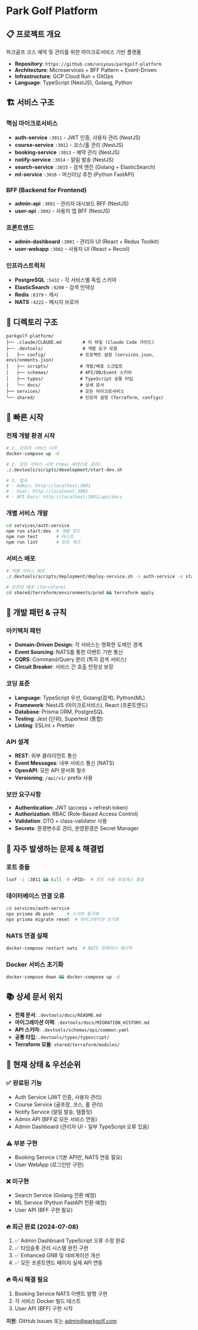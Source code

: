 # Park Golf Platform

## 📋 프로젝트 개요
파크골프 코스 예약 및 관리를 위한 마이크로서비스 기반 플랫폼

- **Repository**: `https://github.com/uniyous/parkgolf-platform`
- **Architecture**: Microservices + BFF Pattern + Event-Driven
- **Infrastructure**: GCP Cloud Run + GitOps
- **Language**: TypeScript (NestJS), Golang, Python

## 🏗️ 서비스 구조

### 핵심 마이크로서비스
- **auth-service** `:3011` - JWT 인증, 사용자 관리 (NestJS)
- **course-service** `:3012` - 코스/홀 관리 (NestJS)
- **booking-service** `:3013` - 예약 관리 (NestJS)
- **notify-service** `:3014` - 알림 발송 (NestJS)
- **search-service** `:3015` - 검색 엔진 (Golang + ElasticSearch)
- **ml-service** `:3016` - 머신러닝 추천 (Python FastAPI)

### BFF (Backend for Frontend)
- **admin-api** `:3091` - 관리자 대시보드 BFF (NestJS)
- **user-api** `:3092` - 사용자 앱 BFF (NestJS)

### 프론트엔드
- **admin-dashboard** `:3001` - 관리자 UI (React + Redux Toolkit)
- **user-webapp** `:3002` - 사용자 UI (React + Recoil)

### 인프라스트럭처
- **PostgreSQL** `:5432` - 각 서비스별 독립 스키마
- **ElasticSearch** `:9200` - 검색 인덱싱
- **Redis** `:6379` - 캐시
- **NATS** `:4222` - 메시지 브로커

## 📁 디렉토리 구조
```
parkgolf-platform/
├── .claude/CLAUDE.md        # 이 파일 (Claude Code 가이드)
├── .devtools/               # 개발 도구 모음
│   ├── config/             # 프로젝트 설정 (services.json, environments.json)
│   ├── scripts/            # 개발/배포 스크립트
│   ├── schemas/            # API/DB/Event 스키마
│   ├── types/              # TypeScript 공통 타입
│   └── docs/               # 상세 문서
├── services/               # 모든 마이크로서비스
└── shared/                 # 인프라 설정 (Terraform, configs)
```

## 🚀 빠른 시작

### 전체 개발 환경 시작
```bash
# 1. 인프라 서비스 시작
docker-compose up -d

# 2. 모든 서비스 시작 (tmux 세션으로 관리)
./.devtools/scripts/development/start-dev.sh

# 3. 접속
# - Admin: http://localhost:3001
# - User: http://localhost:3002
# - API Docs: http://localhost:3091/api/docs
```

### 개별 서비스 개발
```bash
cd services/auth-service
npm run start:dev  # 개발 모드
npm run test       # 테스트
npm run lint       # 린트 체크
```

### 서비스 배포
```bash
# 개별 서비스 배포
./.devtools/scripts/deployment/deploy-service.sh -s auth-service -e staging

# 인프라 배포 (Terraform)
cd shared/terraform/environments/prod && terraform apply
```

## 🔧 개발 패턴 & 규칙

### 아키텍처 패턴
- **Domain-Driven Design**: 각 서비스는 명확한 도메인 경계
- **Event Sourcing**: NATS를 통한 이벤트 기반 통신
- **CQRS**: Command/Query 분리 (특히 검색 서비스)
- **Circuit Breaker**: 서비스 간 호출 안정성 보장

### 코딩 표준
- **Language**: TypeScript 우선, Golang(검색), Python(ML)
- **Framework**: NestJS (마이크로서비스), React (프론트엔드)
- **Database**: Prisma ORM, PostgreSQL
- **Testing**: Jest (단위), Supertest (통합)
- **Linting**: ESLint + Prettier

### API 설계
- **REST**: 외부 클라이언트 통신
- **Event Messages**: 내부 서비스 통신 (NATS)
- **OpenAPI**: 모든 API 문서화 필수
- **Versioning**: `/api/v1/` prefix 사용

### 보안 요구사항
- **Authentication**: JWT (access + refresh token)
- **Authorization**: RBAC (Role-Based Access Control)
- **Validation**: DTO + class-validator 사용
- **Secrets**: 환경변수로 관리, 운영환경은 Secret Manager

## 🚨 자주 발생하는 문제 & 해결법

### 포트 충돌
```bash
lsof -i :3011 && kill -9 <PID>  # 포트 사용 프로세스 종료
```

### 데이터베이스 연결 오류
```bash
cd services/auth-service
npx prisma db push     # 스키마 동기화
npx prisma migrate reset  # 마이그레이션 초기화
```

### NATS 연결 실패
```bash
docker-compose restart nats  # NATS 컨테이너 재시작
```

### Docker 서비스 초기화
```bash
docker-compose down && docker-compose up -d
```

## 📚 상세 문서 위치
- **전체 문서**: `.devtools/docs/README.md`
- **마이그레이션 이력**: `.devtools/docs/MIGRATION_HISTORY.md`
- **API 스키마**: `.devtools/schemas/api/common.yaml`
- **공통 타입**: `.devtools/types/typescript/`
- **Terraform 모듈**: `shared/terraform/modules/`

## 🎯 현재 상태 & 우선순위

### ✅ 완료된 기능
- Auth Service (JWT 인증, 사용자 관리)
- Course Service (골프장, 코스, 홀 관리)
- Notify Service (알림 발송, 템플릿)
- Admin API (BFF로 모든 서비스 연동)
- Admin Dashboard (관리자 UI - 일부 TypeScript 오류 있음)

### ⚠️ 부분 구현
- Booking Service (기본 API만, NATS 연동 필요)
- User WebApp (로그인만 구현)

### ❌ 미구현
- Search Service (Golang 전환 예정)
- ML Service (Python FastAPI 전환 예정)
- User API (BFF 구현 필요)

### 🔥 최근 완료 (2024-07-08)
1. ✅ Admin Dashboard TypeScript 오류 수정 완료
2. ✅ 타임슬롯 관리 시스템 완전 구현
3. ✅ Enhanced GNB 및 네비게이션 개선
4. ✅ 모든 프론트엔드 페이지 실제 API 연동

### 🔥 즉시 해결 필요
1. Booking Service NATS 이벤트 발행 구현
2. 각 서비스 Docker 빌드 테스트
3. User API (BFF) 구현 시작

**지원**: GitHub Issues 또는 admin@parkgolf.com